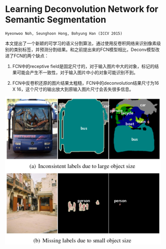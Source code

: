 
# Learning Deconvolution Network for Semantic Segmentation
    Hyeonwoo Noh, Seunghoon Hong, Bohyung Han (ICCV 2015)

本文提出了一个新颖的可学习的语义分割算法，通过使用反卷积网络来识别像素级别的类别标签，并预测分割结果。和之前提出来的FCN模型相比，Deconv模型改进了FCN的两个缺点：  

1. FCN中的receptive field是固定尺寸的，对于输入图片中大的对象，标记的结果可能会产生不一致性，对于输入图片中小的对象可能识别不到。  

2. FCN中反卷积还原的图片结果太粗糙，FCN中的deconvolution结果尺寸为16 X 16，这个尺寸的输出放大到原输入图片尺寸会丢失很多信息。  

<div style="align: center">
<img src="https://github.com/ZHAOYANANGOGO/papers/blob/master/images/img1.jpg"/>
</div>
